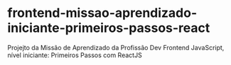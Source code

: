 # frontend-missao-aprendizado-iniciante-primeiros-passos-react
Projejto da Missão de Aprendizado da Profissão Dev Frontend JavaScript, nível iniciante: Primeiros Passos com ReactJS
